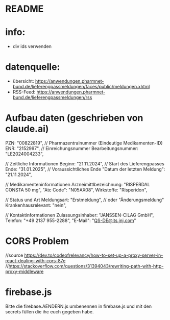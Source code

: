 # README

# info:
- div ids verwenden

# datenquelle:
- übersicht: https://anwendungen.pharmnet-bund.de/lieferengpassmeldungen/faces/public/meldungen.xhtml
- RSS-Feed: https://anwendungen.pharmnet-bund.de/lieferengpassmeldungen/rss

# Aufbau daten (geschrieben von claude.ai)


  PZN: "00822819",              // Pharmazentralnummer (Eindeutige Medikamenten-ID)
  ENR: "2152997",               // Einreichungsnummer
  Bearbeitungsnummer: "LE2024004233",

  // Zeitliche Informationen
  Beginn: "21.11.2024",         // Start des Lieferengpasses
  Ende: "31.01.2025",           // Voraussichtliches Ende
  "Datum der letzten Meldung": "21.11.2024",

  // Medikamenteninformationen
  Arzneimittlbezeichnung: "RISPERDAL CONSTA 50 mg",
  "Atc Code": "N05AX08",
  Wirkstoffe: "Risperidon",
  
  // Status und Art
  Meldungsart: "Erstmeldung",   // oder "Änderungsmeldung"
  Krankenhausrelevant: "nein",
  
  // Kontaktinformationen
  Zulassungsinhaber: "JANSSEN-CILAG GmbH",
  Telefon: "+49 2137 955-2288",
  "E-Mail": "QS-DE@its.jnj.com"

# CORS Problem
//source https://dev.to/codeofrelevancy/how-to-set-up-a-proxy-server-in-react-dealing-with-cors-87e
//https://stackoverflow.com/questions/31394043/rewriting-path-with-http-proxy-middleware

# firebase.js
Bitte die firebase.AENDERN.js umbenennen in firebase.js und mit den secrets füllen die ihc euch gegeben habe.